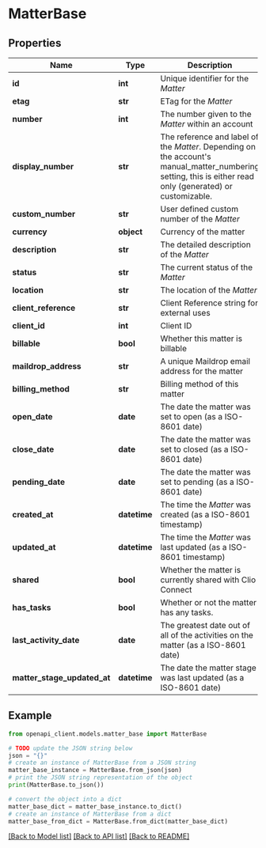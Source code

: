 # MatterBase


## Properties

Name | Type | Description | Notes
------------ | ------------- | ------------- | -------------
**id** | **int** | Unique identifier for the *Matter* | [optional] 
**etag** | **str** | ETag for the *Matter* | [optional] 
**number** | **int** | The number given to the *Matter* within an account | [optional] 
**display_number** | **str** | The reference and label of the *Matter*. Depending on the account&#39;s manual_matter_numbering setting, this is either read only (generated) or customizable. | [optional] 
**custom_number** | **str** | User defined custom number of the *Matter* | [optional] 
**currency** | **object** | Currency of the matter | [optional] 
**description** | **str** | The detailed description of the *Matter* | [optional] 
**status** | **str** | The current status of the *Matter* | [optional] 
**location** | **str** | The location of the *Matter* | [optional] 
**client_reference** | **str** | Client Reference string for external uses | [optional] 
**client_id** | **int** | Client ID | [optional] 
**billable** | **bool** | Whether this matter is billable | [optional] 
**maildrop_address** | **str** | A unique Maildrop email address for the matter | [optional] 
**billing_method** | **str** | Billing method of this matter | [optional] 
**open_date** | **date** | The date the matter was set to open (as a ISO-8601 date) | [optional] 
**close_date** | **date** | The date the matter was set to closed (as a ISO-8601 date) | [optional] 
**pending_date** | **date** | The date the matter was set to pending (as a ISO-8601 date) | [optional] 
**created_at** | **datetime** | The time the *Matter* was created (as a ISO-8601 timestamp) | [optional] 
**updated_at** | **datetime** | The time the *Matter* was last updated (as a ISO-8601 timestamp) | [optional] 
**shared** | **bool** | Whether the matter is currently shared with Clio Connect | [optional] 
**has_tasks** | **bool** | Whether or not the matter has any tasks. | [optional] 
**last_activity_date** | **date** | The greatest date out of all of the activities on the matter (as a ISO-8601 date) | [optional] 
**matter_stage_updated_at** | **datetime** | The date the matter stage was last updated (as a ISO-8601 date) | [optional] 

## Example

```python
from openapi_client.models.matter_base import MatterBase

# TODO update the JSON string below
json = "{}"
# create an instance of MatterBase from a JSON string
matter_base_instance = MatterBase.from_json(json)
# print the JSON string representation of the object
print(MatterBase.to_json())

# convert the object into a dict
matter_base_dict = matter_base_instance.to_dict()
# create an instance of MatterBase from a dict
matter_base_from_dict = MatterBase.from_dict(matter_base_dict)
```
[[Back to Model list]](../README.md#documentation-for-models) [[Back to API list]](../README.md#documentation-for-api-endpoints) [[Back to README]](../README.md)


